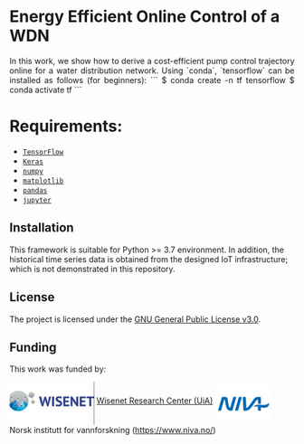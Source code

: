 
# Energy Efficient Online Control of a WDN
<p align=justify>
In this work, we show how to derive a cost-efficient pump control trajectory online for a water distribution network. 
Using `conda`, `tensorflow` can be installed as follows (for beginners):
```
$ conda create -n tf tensorflow
$ conda activate tf
```


# Requirements:
- [`TensorFlow`](https://www.tensorflow.org/)
- [`Keras`](https://keras.io/)
- [`numpy`](https://numpy.org/devdocs/)
- [`matplotlib`](https://matplotlib.org/)
- [`pandas`](https://pandas.pydata.org/)
- [`jupyter`](https://jupyter.org/)

## Installation
This framework is suitable for Python >= 3.7 environment. In addition, the historical time series data is obtained from the designed IoT infrastructure; which is not demonstrated in this repository.


## License
The project is licensed under the [GNU General Public License v3.0](https://www.gnu.org/licenses/gpl-3.0.en.html).


## Funding
This work was funded by:

<img align="middle" src="docs/_images/wisenet.PNG" width="150"> [Wisenet Research Center (UiA)](https://wisenet.uia.no/) 
<img align="middle" src="docs/_images/_02_NIVA_transparent_stor (2).png" width="100"> Norsk institutt for vannforskning (https://www.niva.no/) 
